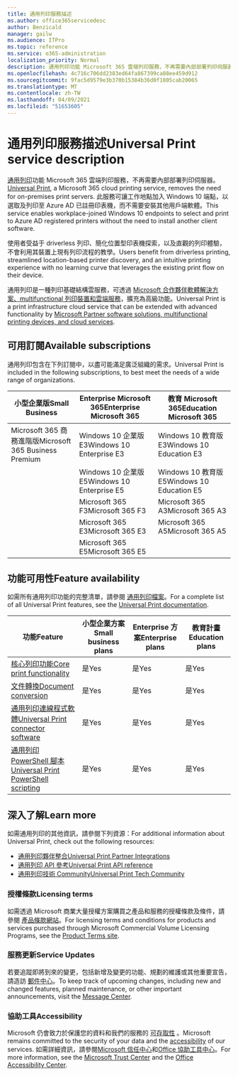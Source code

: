 ```yaml
---
title: 通用列印服務描述
ms.author: office365servicedesc
author: Benzicald
manager: gailw
ms.audience: ITPro
ms.topic: reference
ms.service: o365-administration
localization_priority: Normal
description: 通用列印功能 Microsoft 365 雲端列印服務，不再需要內部部署列印伺服器。
ms.openlocfilehash: 4c716c706dd2383ed64fa867399ca88ee459d912
ms.sourcegitcommit: 9fac5d9579e3b370b15384b36d0f1805cab20065
ms.translationtype: MT
ms.contentlocale: zh-TW
ms.lasthandoff: 04/09/2021
ms.locfileid: "51653605"
---
```

# <a name="universal-print-service-description"></a><span data-ttu-id="fd872-103">通用列印服務描述</span><span class="sxs-lookup"><span data-stu-id="fd872-103">Universal Print service description</span></span>

<span data-ttu-id="fd872-104">[通用列印](https://www.microsoft.com/microsoft-365/windows/universal-print)功能 Microsoft 365 雲端列印服務，不再需要內部部署列印伺服器。</span><span class="sxs-lookup"><span data-stu-id="fd872-104">[Universal Print](https://www.microsoft.com/microsoft-365/windows/universal-print), a Microsoft 365 cloud printing service, removes the need for on-premises print servers.</span></span> <span data-ttu-id="fd872-105">此服務可讓工作地點加入 Windows 10 端點，以選取及列印至 Azure AD 已註冊印表機，而不需要安裝其他用戶端軟體。</span><span class="sxs-lookup"><span data-stu-id="fd872-105">This service enables workplace-joined Windows 10 endpoints to select and print to Azure AD registered printers without the need to install another client software.</span></span>

<span data-ttu-id="fd872-106">使用者受益于 driverless 列印、簡化位置型印表機探索，以及直觀的列印體驗，不會利用其裝置上現有列印流程的教學。</span><span class="sxs-lookup"><span data-stu-id="fd872-106">Users benefit from driverless printing, streamlined location-based printer discovery, and an intuitive printing experience with no learning curve that leverages the existing print flow on their device.</span></span>

<span data-ttu-id="fd872-107">通用列印是一種列印基礎結構雲服務，可透過 [Microsoft 合作夥伴軟體解決方案、multifunctional 列印裝置和雲端服務](/universal-print/fundamentals/universal-print-partner-integrations)，擴充為高級功能。</span><span class="sxs-lookup"><span data-stu-id="fd872-107">Universal Print is a print infrastructure cloud service that can be extended with advanced functionality by [Microsoft Partner software solutions, multifunctional printing devices, and cloud services](/universal-print/fundamentals/universal-print-partner-integrations).</span></span>

## <a name="available-subscriptions"></a><span data-ttu-id="fd872-108">可用訂閱</span><span class="sxs-lookup"><span data-stu-id="fd872-108">Available subscriptions</span></span>

<span data-ttu-id="fd872-109">通用列印包含在下列訂閱中，以盡可能滿足廣泛組織的需求。</span><span class="sxs-lookup"><span data-stu-id="fd872-109">Universal Print is included in the following subscriptions, to best meet the needs of a wide range of organizations.</span></span>

| <span data-ttu-id="fd872-110">小型企業版</span><span class="sxs-lookup"><span data-stu-id="fd872-110">Small Business</span></span>                 | <span data-ttu-id="fd872-111">Enterprise Microsoft 365</span><span class="sxs-lookup"><span data-stu-id="fd872-111">Enterprise Microsoft 365</span></span>     | <span data-ttu-id="fd872-112">教育 Microsoft 365</span><span class="sxs-lookup"><span data-stu-id="fd872-112">Education Microsoft 365</span></span> |
|--------------------------------|------------------------------|-------------------------|
| <span data-ttu-id="fd872-113">Microsoft 365 商務進階版</span><span class="sxs-lookup"><span data-stu-id="fd872-113">Microsoft 365 Business Premium</span></span> | <span data-ttu-id="fd872-114">Windows 10 企業版E3</span><span class="sxs-lookup"><span data-stu-id="fd872-114">Windows 10 Enterprise E3</span></span>     | <span data-ttu-id="fd872-115">Windows 10 教育版E3</span><span class="sxs-lookup"><span data-stu-id="fd872-115">Windows 10 Education E3</span></span> |
|                                | <span data-ttu-id="fd872-116">Windows 10 企業版E5</span><span class="sxs-lookup"><span data-stu-id="fd872-116">Windows 10 Enterprise E5</span></span>     | <span data-ttu-id="fd872-117">Windows 10 教育版E5</span><span class="sxs-lookup"><span data-stu-id="fd872-117">Windows 10 Education E5</span></span> |
|                                | <span data-ttu-id="fd872-118">Microsoft 365 F3</span><span class="sxs-lookup"><span data-stu-id="fd872-118">Microsoft 365 F3</span></span>             | <span data-ttu-id="fd872-119">Microsoft 365 A3</span><span class="sxs-lookup"><span data-stu-id="fd872-119">Microsoft 365 A3</span></span>        |
|                                | <span data-ttu-id="fd872-120">Microsoft 365 E3</span><span class="sxs-lookup"><span data-stu-id="fd872-120">Microsoft 365 E3</span></span>             | <span data-ttu-id="fd872-121">Microsoft 365 A5</span><span class="sxs-lookup"><span data-stu-id="fd872-121">Microsoft 365 A5</span></span>        |
|                                | <span data-ttu-id="fd872-122">Microsoft 365 E5</span><span class="sxs-lookup"><span data-stu-id="fd872-122">Microsoft 365 E5</span></span>             |                         |

## <a name="feature-availability"></a><span data-ttu-id="fd872-123">功能可用性</span><span class="sxs-lookup"><span data-stu-id="fd872-123">Feature availability</span></span>

<span data-ttu-id="fd872-124">如需所有通用列印功能的完整清單，請參閱 [通用列印檔案](/universal-print/)。</span><span class="sxs-lookup"><span data-stu-id="fd872-124">For a complete list of all Universal Print features, see the [Universal Print documentation](/universal-print/).</span></span>

| <span data-ttu-id="fd872-125">功能</span><span class="sxs-lookup"><span data-stu-id="fd872-125">Feature</span></span>                                  | <span data-ttu-id="fd872-126">小型企業方案</span><span class="sxs-lookup"><span data-stu-id="fd872-126">Small business plans</span></span> | <span data-ttu-id="fd872-127">Enterprise 方案</span><span class="sxs-lookup"><span data-stu-id="fd872-127">Enterprise plans</span></span> | <span data-ttu-id="fd872-128">教育計畫</span><span class="sxs-lookup"><span data-stu-id="fd872-128">Education plans</span></span> |
|------------------------------------------|----------------------|------------------|-----------------|
| [<span data-ttu-id="fd872-129">核心列印功能</span><span class="sxs-lookup"><span data-stu-id="fd872-129">Core print functionality</span></span>](/universal-print/)             | <span data-ttu-id="fd872-130">是</span><span class="sxs-lookup"><span data-stu-id="fd872-130">Yes</span></span>                  | <span data-ttu-id="fd872-131">是</span><span class="sxs-lookup"><span data-stu-id="fd872-131">Yes</span></span>              | <span data-ttu-id="fd872-132">是</span><span class="sxs-lookup"><span data-stu-id="fd872-132">Yes</span></span>             |
| [<span data-ttu-id="fd872-133">文件轉換</span><span class="sxs-lookup"><span data-stu-id="fd872-133">Document conversion</span></span>](/universal-print/fundamentals/universal-print-document-conversion)                  | <span data-ttu-id="fd872-134">是</span><span class="sxs-lookup"><span data-stu-id="fd872-134">Yes</span></span>                  | <span data-ttu-id="fd872-135">是</span><span class="sxs-lookup"><span data-stu-id="fd872-135">Yes</span></span>              | <span data-ttu-id="fd872-136">是</span><span class="sxs-lookup"><span data-stu-id="fd872-136">Yes</span></span>             |
| [<span data-ttu-id="fd872-137">通用列印連線程式軟體</span><span class="sxs-lookup"><span data-stu-id="fd872-137">Universal Print connector software</span></span>](/universal-print/fundamentals/universal-print-connector-overview)   | <span data-ttu-id="fd872-138">是</span><span class="sxs-lookup"><span data-stu-id="fd872-138">Yes</span></span>                  | <span data-ttu-id="fd872-139">是</span><span class="sxs-lookup"><span data-stu-id="fd872-139">Yes</span></span>              | <span data-ttu-id="fd872-140">是</span><span class="sxs-lookup"><span data-stu-id="fd872-140">Yes</span></span>             |
| [<span data-ttu-id="fd872-141">通用列印 PowerShell 腳本</span><span class="sxs-lookup"><span data-stu-id="fd872-141">Universal Print PowerShell scripting</span></span>](/universal-print/fundamentals/universal-print-powershell) | <span data-ttu-id="fd872-142">是</span><span class="sxs-lookup"><span data-stu-id="fd872-142">Yes</span></span>                  | <span data-ttu-id="fd872-143">是</span><span class="sxs-lookup"><span data-stu-id="fd872-143">Yes</span></span>              | <span data-ttu-id="fd872-144">是</span><span class="sxs-lookup"><span data-stu-id="fd872-144">Yes</span></span>             |

## <a name="learn-more"></a><span data-ttu-id="fd872-145">深入了解</span><span class="sxs-lookup"><span data-stu-id="fd872-145">Learn more</span></span>

<span data-ttu-id="fd872-146">如需通用列印的其他資訊，請參閱下列資源：</span><span class="sxs-lookup"><span data-stu-id="fd872-146">For additional information about Universal Print, check out the following resources:</span></span>

- [<span data-ttu-id="fd872-147">通用列印夥伴整合</span><span class="sxs-lookup"><span data-stu-id="fd872-147">Universal Print Partner Integrations</span></span>](/universal-print/fundamentals/universal-print-partner-integrations)
- [<span data-ttu-id="fd872-148">通用列印 API 參考</span><span class="sxs-lookup"><span data-stu-id="fd872-148">Universal Print API reference</span></span>](/graph/universal-print-concept-overview)
- [<span data-ttu-id="fd872-149">通用列印技術 Community</span><span class="sxs-lookup"><span data-stu-id="fd872-149">Universal Print Tech Community</span></span>](https://techcommunity.microsoft.com/t5/universal-print/ct-p/UniversalPrint)

### <a name="licensing-terms"></a><span data-ttu-id="fd872-150">授權條款</span><span class="sxs-lookup"><span data-stu-id="fd872-150">Licensing terms</span></span>

<span data-ttu-id="fd872-151">如需透過 Microsoft 商業大量授權方案購買之產品和服務的授權條款及條件，請參閱 [產品條款網站](https://www.microsoft.com/licensing/terms/)。</span><span class="sxs-lookup"><span data-stu-id="fd872-151">For licensing terms and conditions for products and services purchased through Microsoft Commercial Volume Licensing Programs, see the [Product Terms site](https://www.microsoft.com/licensing/terms/).</span></span> 

### <a name="service-updates"></a><span data-ttu-id="fd872-152">服務更新</span><span class="sxs-lookup"><span data-stu-id="fd872-152">Service Updates</span></span>

<span data-ttu-id="fd872-153">若要追蹤即將到來的變更，包括新增及變更的功能、規劃的維護或其他重要宣告，請造訪 [郵件中心](/microsoft-365/admin/manage/message-center)。</span><span class="sxs-lookup"><span data-stu-id="fd872-153">To keep track of upcoming changes, including new and changed features, planned maintenance, or other important announcements, visit the [Message Center](/microsoft-365/admin/manage/message-center).</span></span>

### <a name="accessibility"></a><span data-ttu-id="fd872-154">協助工具</span><span class="sxs-lookup"><span data-stu-id="fd872-154">Accessibility</span></span>

<span data-ttu-id="fd872-155">Microsoft 仍會致力於保護您的資料和我們的服務的 [可存取性](https://www.microsoft.com/trust-center/compliance/accessibility) 。</span><span class="sxs-lookup"><span data-stu-id="fd872-155">Microsoft remains committed to the security of your data and the [accessibility](https://www.microsoft.com/trust-center/compliance/accessibility) of our services.</span></span> <span data-ttu-id="fd872-156">如需詳細資訊，請參閱[Microsoft 信任中心](https://www.microsoft.com/trust-center)和[Office 協助工具中心](https://support.microsoft.com/topic/office-accessibility-center-resources-for-people-with-disabilities-ecab0fcf-d143-4fe8-a2ff-6cd596bddc6d)。</span><span class="sxs-lookup"><span data-stu-id="fd872-156">For more information, see the [Microsoft Trust Center](https://www.microsoft.com/trust-center) and the [Office Accessibility Center](https://support.microsoft.com/topic/office-accessibility-center-resources-for-people-with-disabilities-ecab0fcf-d143-4fe8-a2ff-6cd596bddc6d).</span></span>